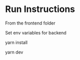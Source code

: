 # Run Instructions

From the frontend folder

Set env variables for backend

yarn install

yarn dev
